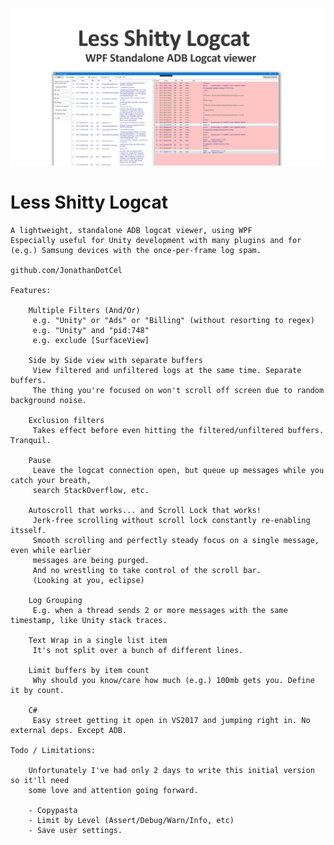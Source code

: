 
![](social_card_PNG.png)


# Less Shitty Logcat
	
	A lightweight, standalone ADB logcat viewer, using WPF
	Especially useful for Unity development with many plugins and for 
	(e.g.) Samsung devices with the once-per-frame log spam.
		
	github.com/JonathanDotCel
		
	Features:
		
		Multiple Filters (And/Or)
		 e.g. "Unity" or "Ads" or "Billing" (without resorting to regex)
		 e.g. "Unity" and "pid:748"
		 e.g. exclude [SurfaceView]
		
		Side by Side view with separate buffers
		 View filtered and unfiltered logs at the same time. Separate buffers.
		 The thing you're focused on won't scroll off screen due to random background noise.
		
		Exclusion filters
		 Takes effect before even hitting the filtered/unfiltered buffers. Tranquil.
		
		Pause
		 Leave the logcat connection open, but queue up messages while you catch your breath, 
		 search StackOverflow, etc.
		
		Autoscroll that works... and Scroll Lock that works!
		 Jerk-free scrolling without scroll lock constantly re-enabling itsself. 		 
		 Smooth scrolling and perfectly steady focus on a single message, even while earlier 
		 messages are being purged.		 
		 And no wrestling to take control of the scroll bar.
		 (Looking at you, eclipse)
		
		Log Grouping
		 E.g. when a thread sends 2 or more messages with the same timestamp, like Unity stack traces.
		 
		Text Wrap in a single list item
		 It's not split over a bunch of different lines.
		 
		Limit buffers by item count
		 Why should you know/care how much (e.g.) 100mb gets you. Define it by count.
		
		C#
		 Easy street getting it open in VS2017 and jumping right in. No external deps. Except ADB.
		 
	Todo / Limitations:
		
		Unfortunately I've had only 2 days to write this initial version so it'll need 
		some love and attention going forward.
		
		- Copypasta
		- Limit by Level (Assert/Debug/Warn/Info, etc)
		- Save user settings.
	
